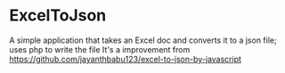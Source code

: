 # ExcelToJson
A simple application that takes an Excel doc and converts it to a json file; uses php to write the file
It's a improvement from https://github.com/jayanthbabu123/excel-to-json-by-javascript
